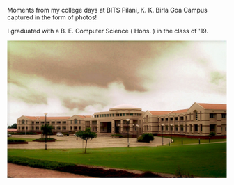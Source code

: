Moments from my college days at BITS Pilani, K. K. Birla Goa Campus captured in the form of photos!

I graduated with a B. E. Computer Science ( Hons. ) in the class of '19.


<p align="center"><img src="screenshots/bpgc-background.jpg" /></p>
